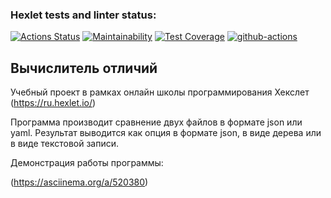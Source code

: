 ### Hexlet tests and linter status:

[![Actions Status](https://github.com/ussury/frontend-project-lvl2/workflows/hexlet-check/badge.svg)](https://github.com/ussury/frontend-project-lvl2/actions)
[![Maintainability](https://api.codeclimate.com/v1/badges/304775a6133e3bf27b3b/maintainability)](https://codeclimate.com/github/ussury/frontend-project-lvl2/maintainability)
[![Test Coverage](https://api.codeclimate.com/v1/badges/304775a6133e3bf27b3b/test_coverage)](https://codeclimate.com/github/ussury/frontend-project-lvl2/test_coverage)
[![github-actions](https://github.com/ussury/frontend-project-lvl2/actions/workflows/github-actions.yml/badge.svg)](https://github.com/ussury/frontend-project-lvl2/actions/workflows/github-actions.yml)

## Вычислитель отличий
Учебный проект в рамках онлайн школы программирования Хекслет (https://ru.hexlet.io/)

Программа производит сравнение двух файлов в формате json или yaml.
Результат выводится как опция в формате json, в виде дерева или в виде текстовой записи. 

Демонстрация работы программы:

(https://asciinema.org/a/520380)
